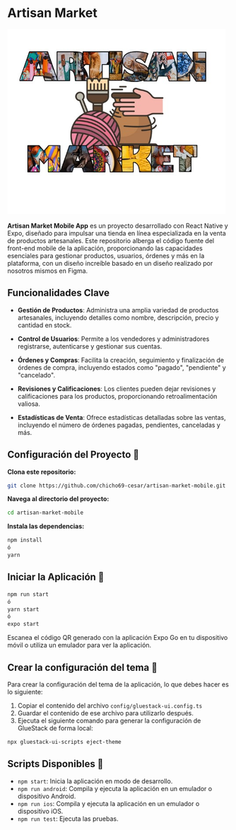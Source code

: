 # Artisan Market

![logo](assets/logo.png)

**Artisan Market Mobile App** es un proyecto desarrollado con React Native y Expo, diseñado para impulsar una tienda en línea especializada en la venta de productos artesanales. Este repositorio alberga el código fuente del front-end mobile de la aplicación, proporcionando las capacidades esenciales para gestionar productos, usuarios, órdenes y más en la plataforma, con un diseño increíble basado en un diseño realizado por nosotros mismos en Figma.

## Funcionalidades Clave

- **Gestión de Productos**: Administra una amplia variedad de productos artesanales, incluyendo detalles como nombre, descripción, precio y cantidad en stock.

- **Control de Usuarios**: Permite a los vendedores y administradores registrarse, autenticarse y gestionar sus cuentas.

- **Órdenes y Compras**: Facilita la creación, seguimiento y finalización de órdenes de compra, incluyendo estados como "pagado", "pendiente" y "cancelado".

- **Revisiones y Calificaciones**: Los clientes pueden dejar revisiones y calificaciones para los productos, proporcionando retroalimentación valiosa.

- **Estadísticas de Venta**: Ofrece estadísticas detalladas sobre las ventas, incluyendo el número de órdenes pagadas, pendientes, canceladas y más.

## Configuración del Proyecto 🚧

**Clona este repositorio:**

```bash
git clone https://github.com/chicho69-cesar/artisan-market-mobile.git
```

**Navega al directorio del proyecto:**

```bash
cd artisan-market-mobile
```

**Instala las dependencias:**

```bash
npm install
ó
yarn
```

## Iniciar la Aplicación 🚀

```bash
npm run start
ó
yarn start
ó
expo start
```

Escanea el código QR generado con la aplicación Expo Go en tu dispositivo móvil o utiliza un emulador para ver la aplicación.

## Crear la configuración del tema 💅

Para crear la configuración del tema de la aplicación, lo que debes hacer es lo siguiente:

1. Copiar el contenido del archivo `config/gluestack-ui.config.ts`
2. Guardar el contenido de ese archivo para utilizarlo después.
3. Ejecuta el siguiente comando para generar la configuración de GlueStack de forma local:

```bash
npx gluestack-ui-scripts eject-theme
```

## Scripts Disponibles 📜

- `npm start`: Inicia la aplicación en modo de desarrollo.
- `npm run android`: Compila y ejecuta la aplicación en un emulador o dispositivo Android.
- `npm run ios`: Compila y ejecuta la aplicación en un emulador o dispositivo iOS.
- `npm run test`: Ejecuta las pruebas.
